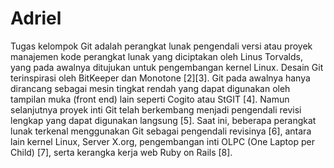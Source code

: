 # Adriel
Tugas kelompok
Git adalah perangkat lunak pengendali versi atau proyek manajemen kode perangkat lunak yang diciptakan oleh Linus Torvalds, yang pada awalnya ditujukan untuk pengembangan kernel Linux. Desain Git terinspirasi oleh BitKeeper dan Monotone [2][3]. Git pada awalnya hanya dirancang sebagai mesin tingkat rendah yang dapat digunakan oleh tampilan muka (front end) lain seperti Cogito atau StGIT [4]. Namun selanjutnya proyek inti Git telah berkembang menjadi pengendali revisi lengkap yang dapat digunakan langsung [5]. Saat ini, beberapa perangkat lunak terkenal menggunakan Git sebagai pengendali revisinya [6], antara lain kernel Linux, Server X.org, pengembangan inti OLPC (One Laptop per Child) [7], serta kerangka kerja web Ruby on Rails [8].